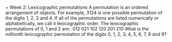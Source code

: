 = Week 2: Lexicographic permutations
A permutation is an ordered arrangement of objects. For example, 3124 is one possible permutation of the digits 1, 2, 3 and 4. If all of the permutations are listed numerically or alphabetically, we call it lexicographic order. The lexicographic permutations of 0, 1 and 2 are:
​
012   021   102   120   201   210
​
What is the millionth lexicographic permutation of the digits 0, 1, 2, 3, 4, 5, 6, 7, 8 and 9?
